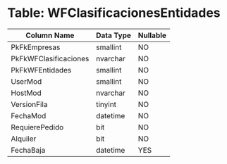 # Table: WFClasificacionesEntidades

| Column Name | Data Type | Nullable |
|-------------|-----------|----------|
| PkFkEmpresas | smallint | NO |
| PkFkWFClasificaciones | nvarchar | NO |
| PkFkWFEntidades | smallint | NO |
| UserMod | smallint | NO |
| HostMod | nvarchar | NO |
| VersionFila | tinyint | NO |
| FechaMod | datetime | NO |
| RequierePedido | bit | NO |
| Alquiler | bit | NO |
| FechaBaja | datetime | YES |
